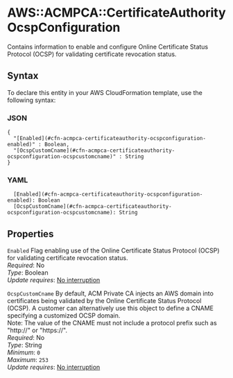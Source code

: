 # AWS::ACMPCA::CertificateAuthority OcspConfiguration<a name="aws-properties-acmpca-certificateauthority-ocspconfiguration"></a>

Contains information to enable and configure Online Certificate Status Protocol \(OCSP\) for validating certificate revocation status\.

## Syntax<a name="aws-properties-acmpca-certificateauthority-ocspconfiguration-syntax"></a>

To declare this entity in your AWS CloudFormation template, use the following syntax:

### JSON<a name="aws-properties-acmpca-certificateauthority-ocspconfiguration-syntax.json"></a>

```
{
  "[Enabled](#cfn-acmpca-certificateauthority-ocspconfiguration-enabled)" : Boolean,
  "[OcspCustomCname](#cfn-acmpca-certificateauthority-ocspconfiguration-ocspcustomcname)" : String
}
```

### YAML<a name="aws-properties-acmpca-certificateauthority-ocspconfiguration-syntax.yaml"></a>

```
  [Enabled](#cfn-acmpca-certificateauthority-ocspconfiguration-enabled): Boolean
  [OcspCustomCname](#cfn-acmpca-certificateauthority-ocspconfiguration-ocspcustomcname): String
```

## Properties<a name="aws-properties-acmpca-certificateauthority-ocspconfiguration-properties"></a>

`Enabled`  <a name="cfn-acmpca-certificateauthority-ocspconfiguration-enabled"></a>
Flag enabling use of the Online Certificate Status Protocol \(OCSP\) for validating certificate revocation status\.  
*Required*: No  
*Type*: Boolean  
*Update requires*: [No interruption](https://docs.aws.amazon.com/AWSCloudFormation/latest/UserGuide/using-cfn-updating-stacks-update-behaviors.html#update-no-interrupt)

`OcspCustomCname`  <a name="cfn-acmpca-certificateauthority-ocspconfiguration-ocspcustomcname"></a>
By default, ACM Private CA injects an AWS domain into certificates being validated by the Online Certificate Status Protocol \(OCSP\)\. A customer can alternatively use this object to define a CNAME specifying a customized OCSP domain\.  
Note: The value of the CNAME must not include a protocol prefix such as "http://" or "https://"\.  
*Required*: No  
*Type*: String  
*Minimum*: `0`  
*Maximum*: `253`  
*Update requires*: [No interruption](https://docs.aws.amazon.com/AWSCloudFormation/latest/UserGuide/using-cfn-updating-stacks-update-behaviors.html#update-no-interrupt)